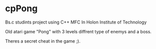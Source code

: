# cpPong
Bs.c studints project using C++ MFC 
In Holon Institute of Technology

Old atari game "Pong" with 3 levels diffrent type of enemys and a boss.

Theres a secret cheat in the game ;).
